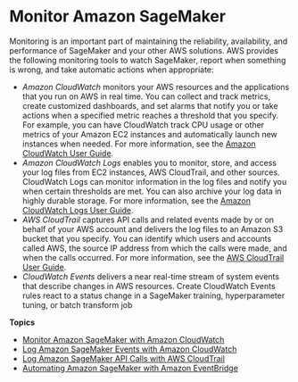 # Monitor Amazon SageMaker<a name="monitoring-overview"></a>

Monitoring is an important part of maintaining the reliability, availability, and performance of SageMaker and your other AWS solutions\. AWS provides the following monitoring tools to watch SageMaker, report when something is wrong, and take automatic actions when appropriate:
+ *Amazon CloudWatch* monitors your AWS resources and the applications that you run on AWS in real time\. You can collect and track metrics, create customized dashboards, and set alarms that notify you or take actions when a specified metric reaches a threshold that you specify\. For example, you can have CloudWatch track CPU usage or other metrics of your Amazon EC2 instances and automatically launch new instances when needed\. For more information, see the [Amazon CloudWatch User Guide](https://docs.aws.amazon.com/AmazonCloudWatch/latest/monitoring/)\.
+ *Amazon CloudWatch Logs* enables you to monitor, store, and access your log files from EC2 instances, AWS CloudTrail, and other sources\. CloudWatch Logs can monitor information in the log files and notify you when certain thresholds are met\. You can also archive your log data in highly durable storage\. For more information, see the [Amazon CloudWatch Logs User Guide](https://docs.aws.amazon.com/AmazonCloudWatch/latest/logs/)\.
+ *AWS CloudTrail* captures API calls and related events made by or on behalf of your AWS account and delivers the log files to an Amazon S3 bucket that you specify\. You can identify which users and accounts called AWS, the source IP address from which the calls were made, and when the calls occurred\. For more information, see the [AWS CloudTrail User Guide](https://docs.aws.amazon.com/awscloudtrail/latest/userguide/)\.
+ *CloudWatch Events* delivers a near real\-time stream of system events that describe changes in AWS resources\. Create CloudWatch Events rules react to a status change in a SageMaker training, hyperparameter tuning, or batch transform job

**Topics**
+ [Monitor Amazon SageMaker with Amazon CloudWatch](monitoring-cloudwatch.md)
+ [Log Amazon SageMaker Events with Amazon CloudWatch](logging-cloudwatch.md)
+ [Log Amazon SageMaker API Calls with AWS CloudTrail](logging-using-cloudtrail.md)
+ [Automating Amazon SageMaker with Amazon EventBridge](automating-sagemaker-with-eventbridge.md)